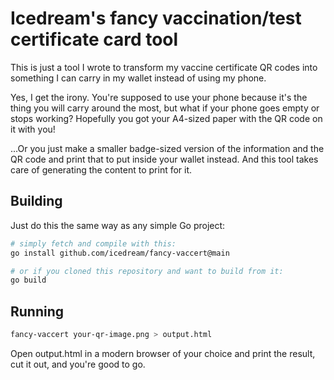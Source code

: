 # Icedream's fancy vaccination/test certificate card tool

This is just a tool I wrote to transform my vaccine certificate QR codes into something I can carry in my wallet instead of using my phone.

Yes, I get the irony. You're supposed to use your phone because it's the thing you will carry around the most, but what if your phone goes empty or stops working? Hopefully you got your A4-sized paper with the QR code on it with you!

...Or you just make a smaller badge-sized version of the information and the QR code and print that to put inside your wallet instead. And this tool takes care of generating the content to print for it.

## Building

Just do this the same way as any simple Go project:

```bash
# simply fetch and compile with this:
go install github.com/icedream/fancy-vaccert@main

# or if you cloned this repository and want to build from it:
go build
```

## Running

```bash
fancy-vaccert your-qr-image.png > output.html
```

Open output.html in a modern browser of your choice and print the result, cut it out, and you're good to go.
